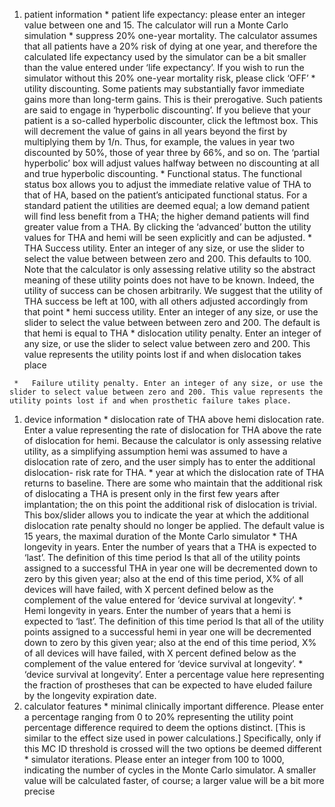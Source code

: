   1.  patient information
     *   patient life expectancy: please enter an integer value between one and 15. The calculator will run a Monte Carlo simulation
     *   suppress 20% one-year mortality. The calculator assumes that all patients have a 20% risk of dying at one year, and therefore the calculated life expectancy used by the simulator can be a bit smaller than the value entered under ‘life expectancy’. If you wish to run the simulator without this 20% one-year mortality risk, please click ‘OFF’
     *   utility discounting. Some patients may substantially favor immediate gains more than long-term gains. This is their prerogative. Such patients are said to engage in ‘hyperbolic discounting’. If you believe that your patient is a so-called hyperbolic discounter, click the leftmost box. This will decrement the value of gains in all years beyond the first by multiplying them by 1/n. Thus, for example, the values in year two discounted by 50%, those of year three by 66%, and so on. The ‘partial hyperbolic’ box will adjust values halfway between no discounting at all and true hyperbolic discounting.
     *   Functional status. The functional status box allows you to adjust the immediate relative value of THA to that of HA, based on the patient’s anticipated functional status. For a standard patient the utilities are deemed equal; a low demand patient will find less benefit from a THA; the higher demand patients will find greater value from a THA. By clicking the ‘advanced’ button the utility values for THA and hemi will be seen explicitly and can be adjusted.
     *   THA Success utility. Enter an integer of any size, or use the slider to select the value between between zero and 200. This defaults to 100. Note that the calculator is only assessing relative utility so the abstract meaning of these utility points does not have to be known. Indeed, the utility of success can be chosen arbitrarily. We suggest that the utility of THA success be left at 100, with all others adjusted accordingly from that point
     *   hemi success utility. Enter an integer of any size, or use the slider to select the value between between zero and 200. The default is that hemi is equal to THA
     *   dislocation utility penalty. Enter an integer of any size, or use the slider to select value between zero and 200. This value represents the utility points lost if and when dislocation takes place

     *   Failure utility penalty. Enter an integer of any size, or use the slider to select value between zero and 200. This value represents the utility points lost if and when prosthetic failure takes place.



  1.  device information
     *   dislocation rate of THA above hemi dislocation rate. Enter a value representing the rate of dislocation for THA above the rate of dislocation for hemi. Because the calculator is only assessing relative utility, as a simplifying assumption hemi was assumed to have a dislocation rate of zero, and the user simply has to enter the additional dislocation- risk rate for THA.
     *   year at which the dislocation rate of THA returns to baseline. There are some who maintain that the additional risk of dislocating a THA is present only in the first few years after implantation; the on this point the additional risk of dislocation is trivial. This box/slider allows you to indicate the year at which the additional dislocation rate penalty should no longer be applied. The default value is 15 years, the maximal duration of the Monte Carlo simulator
     *   THA longevity in years. Enter the number of years that a THA is expected to ‘last’. The definition of this time period Is that all of the utility points assigned to a successful THA in year one will be decremented down to zero by this given year; also at the end of this time period, X% of all devices will have failed, with X percent defined below as the complement of the value entered for ‘device survival at longevity’.
     *   Hemi longevity in years. Enter the number of years that a hemi is expected to ‘last’. The definition of this time period Is that all of the utility points assigned to a successful hemi in year one will be decremented down to zero by this given year; also at the end of this time period, X% of all devices will have failed, with X percent defined below as the complement of the value entered for ‘device survival at longevity’.
     *   ‘device survival at longevity’. Enter a percentage value here representing the fraction of prostheses that can be expected to have eluded failure by the longevity expiration date.
  2.  calculator features
     *   minimal clinically important difference. Please enter a percentage ranging from 0 to 20% representing the utility point percentage difference required to deem the options distinct. [This is similar to the effect size used in power calculations.] Specifically, only if this MC ID threshold is crossed will the two options be deemed different
     *   simulator iterations. Please enter an integer from 100 to 1000, indicating the number of cycles in the Monte Carlo simulator. A smaller value will be calculated faster, of course; a larger value will be a bit more precise



